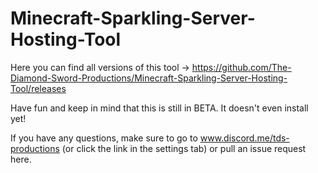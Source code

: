 # Minecraft-Sparkling-Server-Hosting-Tool
Here you can find all versions of this tool -> https://github.com/The-Diamond-Sword-Productions/Minecraft-Sparkling-Server-Hosting-Tool/releases

Have fun and keep in mind that this is still in BETA. It doesn't even install yet!

If you have any questions, make sure to go to www.discord.me/tds-productions (or click the link in the settings tab) or pull an issue request here.
